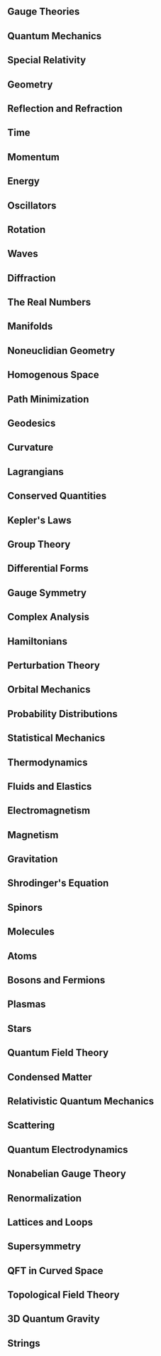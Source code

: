 ## Gauge Theories

## Quantum Mechanics

## Special Relativity

## Geometry

## Reflection and Refraction

## Time

## Momentum

## Energy

## Oscillators

## Rotation

## Waves

## Diffraction

## The Real Numbers

## Manifolds

## Noneuclidian Geometry

## Homogenous Space

## Path Minimization

## Geodesics

## Curvature

## Lagrangians

## Conserved Quantities

## Kepler's Laws

## Group Theory

## Differential Forms

## Gauge Symmetry

## Complex Analysis

## Hamiltonians

## Perturbation Theory

## Orbital Mechanics

## Probability Distributions

## Statistical Mechanics

## Thermodynamics 

## Fluids and Elastics

## Electromagnetism

## Magnetism

## Gravitation

## Shrodinger's Equation

## Spinors

## Molecules

## Atoms

## Bosons and Fermions

## Plasmas

## Stars

## Quantum Field Theory

## Condensed Matter

## Relativistic Quantum Mechanics

## Scattering

## Quantum Electrodynamics

## Nonabelian Gauge Theory

## Renormalization

## Lattices and Loops

## Supersymmetry

## QFT in Curved Space

## Topological Field Theory

## 3D Quantum Gravity

## Strings
